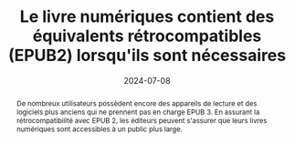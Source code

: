 ---
title: Le livre numériques contient des équivalents rétrocompatibles (EPUB2) lorsqu'ils sont nécessaires
detail:  
abstract: "De nombreux utilisateurs possèdent encore des appareils de lecture et des logiciels plus anciens qui ne prennent pas en charge EPUB 3. En assurant la rétrocompatibilité avec EPUB 2, les éditeurs peuvent s'assurer que leurs livres numériques sont accessibles à un public plus large."
categories: ["rétrocompatibilité"]
agrege: O0000-E086
opquast: 'N/A'
indiceebook: '86'
description: "Règle n° 086"
before: "085"
weight: "086"
after: "087"
actif: '1'
layout: rules
date: 2024-07-08
tags: ["Écoconception", "Interopérabilité"]
objectif: ["Assurer la lecture sur des appareils anciens"]
Meo: ["Utiliser la metadonnée de couverture EPUB2", 
"Inclure une table des matières au format « toc.ncx »", 
"Ajouter les guides EPUB2 pour convertir les landmarks EPUB3", 
"Prévoir des fallbacks pour les interactions HTML5", 
"appliquer un reset aux éléments HTML5 utilisés afin qu’ils ne posent pas problème pour les solutions qui ne les supportent pas", 
"Placer les media queries dans une feuille CSS distincte"]
Controle: ["Vérifier la présence dans le fichier 'opf' de la métadonnée 'cover'", 
"Vérifier la présence d'un fichier toc.ncx", 
"Vérifier la présence d'une section <guide> dans le fichier opf", 
"Vérifier la présence de contenus de substitution pour les éléments HTML5", 
"Vérifier la présence d'informations css pour les éléments HTML5 (article, aside, details, figure, figcaption, footer, header, nav, section)", 
"Vérifier la séparation des feuilles CSS si la mise en page est réalisée à l'aide de media queries"]
epubcheck: 
ace: 
humancheck: true
ReadiumGoToolkit: 
Source: ["SNE"]
Referentiel: ["[EPUB 2.0.1](https://idpf.org/epub/201)"]
steps: ["Fabrication"]
---